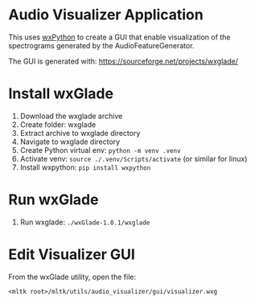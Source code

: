 Audio Visualizer Application
=============================


This uses [wxPython](https://www.wxpython.org/) to create a GUI that enable visualization
of the spectrograms generated by the AudioFeatureGenerator.


The GUI is generated with:
https://sourceforge.net/projects/wxglade/


# Install wxGlade
1. Download the wxglade archive
2. Create folder: wxglade
3. Extract archive to wxglade directory
4. Navigate to wxglade directory
5. Create Python virtual env: `python -m venv .venv`
6. Activate venv: `source ./.venv/Scripts/activate` (or similar for linux)
7. Install wxpython: `pip install wxpython`

# Run wxGlade
1. Run wxglade:  `./wxGlade-1.0.1/wxglade`


# Edit Visualizer GUI

From the wxGlade utility, open the file:

```
<mltk root>/mltk/utils/audio_visualizer/gui/visualizer.wxg
```
